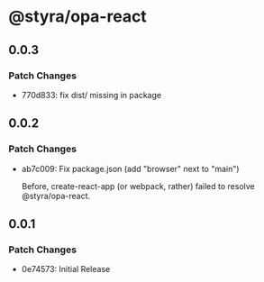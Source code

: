 # @styra/opa-react

## 0.0.3

### Patch Changes

- 770d833: fix dist/ missing in package

## 0.0.2

### Patch Changes

- ab7c009: Fix package.json (add "browser" next to "main")

  Before, create-react-app (or webpack, rather) failed to resolve @styra/opa-react.

## 0.0.1

### Patch Changes

- 0e74573: Initial Release
